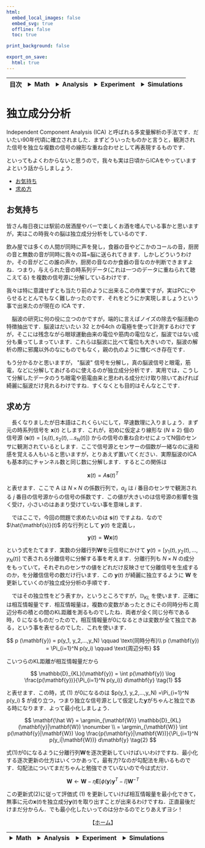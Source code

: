 ```yaml
---
html:
  embed_local_images: false
  embed_svg: true
  offline: false
  toc: true

print_background: false

export_on_save:
  html: true
---
```

<div class="header">
  <table class="fixed-table">
    <thead>
      <tr>
        <th class="mokuji">目次</th>
        <th><details><summary> Math </summary><ul class="gnav"><details><summary>基礎数学編</summary>
        <ul class="index">
        <li><a href="../../Math/Basic/basic.html">ホーム</a></li> 
        <li><a href="../../Math/Basic/multiplication.html">掛け算</a></li>     
        <li><a href="../../Math/Basic/trigonometric.html">三角関数</a></li>
        <li><a href="../../Math/Basic/complex.html">複素数</a></li>
        <li><a href="../../Math/Basic/calculus.html">微分・積分</a></li>
        <li><a href="../../Math/Basic/linear_algebra.html">線形代数</a></li>
        <li><a href="../../Math/Basic/statistics.html">基礎統計</a></li>
        </ul></details>
        <ul class="gnav"><details><summary>信号処理編</summary>
        <ul class="index">
        <li><a href="../../Math/Analysis/Analysis.html">ホーム</a></li> 
        <li><a href="../../Math/Analysis/fourier.html">フーリエ変換</a></li>
        <li><a href="../../Math/Analysis/wavelet.html">wavelet変換</a></li>
        <li><a href="../../Math/Analysis/hilbert.html">ヒルベルト変換</a></li>
        <li><a href="../../Math/Analysis/eeg.html">基本の脳波解析</a></li> <li><a href="../../Math/Analysis/phase_analysis.html">位相同期解析</a></li>
        </ul></details>
        <ul class="gnav"><details><summary>統計編</summary>
        <ul class="index">
        <li><a href="../../Math/Statistics/Statistic.html">ホーム</a></li> 
        <li><a href="../../Math/Statistics/distribution.html">確率分布</a></li>
        <li><a href="../../Math/Statistics/central_limit_theorem.html">大数の法則と中心極限定理</a></li>
        <li><a href="../../Math/Statistics/statistic.html">統計量と標本分布</a></li>                                                         <li><a href="../../Math/Statistics/test.html">統計的検定</a></li>
        <li><a href="../../Math/Statistics/anova.html">分散分析</a></li>
        <li><a href="../../Math/Statistics/logistic_regression.html">ロジスティック回帰</a></li>
        </ul></details>
        <ul class="gnav"><details><summary>その他</summary>
        <ul class="index">
        <li><a href="../../Math/Others/Others.html">ホーム</a></li> 
        <li><a href="../../Math/Others/ICA.html">独立成分分析</a></li> 
        <li><a href="../../Math/Others/CCA.html">正準相関分析</a></li>
        <li><a href="../../Math/Others/lagrange.html">ラグランジュの未定乗数法</a></li>
        <li><a href="../../Math/Others/Entropy.html">エントロピーと分布間距離</a></li>
        <li><a href="../../Math/Others/signal_detection.html">信号検出理論</a></li>
        </ul></details>
        </details></th>
        <th><details><summary> Analysis </summary>
        <ul class="gnav"><details><summary>EEGLAB</summary>
        <ul class="index">       
        <li><a href="../../Analysis/eeglab/eeglab.html">ホーム</a></li>                           <li><a href="../../Analysis/eeglab/setup.html">環境構築</a></li>
        <li><a href="../../Analysis/eeglab/import.html">データのインポート</a></li>
        <li><a href="../../Analysis/eeglab/prepro1.html">基本的な下処理</a></li>
        <li><a href="../../Analysis/eeglab/prepro2.html">発展的な下処理</a></li>
        <li><a href="../../Analysis/eeglab/analysis1.html">単被験者での解析</a></li>
        <li><a href="../../Analysis/eeglab/analysis2.html">被験者群での解析</a></li>
        </ul></details>
        <ul class="gnav"><details><summary>MNE-python</summary>
        <ul class="index">
        <li><a href="../../Analysis/MNE/MNE.html">ホーム</a></li>
        <li><a href="../../Analysis/MNE/import.html">データのロード</a></li>
        <li><a href="../../Analysis/MNE/preprocessing.html">前処理</a></li>
        </ul> </details></details></th>
        <th><details><summary> Experiment </summary>
        <ul class="gnav">       </ul> </details></th>
        <th><details><summary> Simulations </summary>
        <ul class="gnav"><details><summary>環境構築</summary>
        <ul class="index">
         <li><a href="../../Simulation/Setup/Setup.html">ホーム</a></li>
        <li><a href="../../Simulation/Setup/environment.html">Python環境構築</a></li>
        <li><a href="../../Simulation/Setup/gpu.html">pythonでのGPUセットアップ</a></li>
        <li><a href="../../Simulation/Setup/jupyter.html">Jupyterセットアップ</a></li>
        <li><a href="../../Simulation/Setup/julia.html">Juliaセットアップ</a></li>
        </ul></details>
        <ul class="gnav"><details><summary>非線形力学</summary>
        <ul class="index">
        <li><a href="../../Simulation/NonlinearDynamics/Nonlinear-dynamics.html">ホーム</a></li>
        <li><a href="../../Simulation/NonlinearDynamics/dynamics.html">力学系とは</a></li>
        <li><a href="../../Simulation/NonlinearDynamics/stability.html">線形安定性解析</a></li>
        <li><a href="../../Simulation/NonlinearDynamics/stability_nonlinear.html">非線形系の安定性解析</a></li>
        </ul></details>
        </details></th>
      </tr>
    </thead>
  </table>
</div>

<h1><span></span>独立成分分析</h1>

Independent Component Analysis (ICA) と呼ばれる多変量解析の手法です．だいたい90年代頃に確立されました．まずどういったものかと言うと，観測された信号を独立な複数の信号の線形な重ね合わせとして再表現するものです．

といってもよくわからないと思うので，我々も実は日頃からICAをやっていますよという話からしましょう．

<!-- @import "[TOC]" {cmd="toc" depthFrom=2 depthTo=4 orderedList=false} -->

<!-- code_chunk_output -->

- [お気持ち](#お気持ち)
- [求め方](#求め方)

<!-- /code_chunk_output -->


## お気持ち
皆さん毎日夜には駅前の居酒屋やバーで楽しくお酒を嗜んでいる事かと思いますが，実はこの時我々の脳は独立成分分析をしているのです．

飲み屋では多くの人間が同時に声を発し，食器の音やどこかのコールの音，厨房の音と無数の音が同時に我々の耳=脳に送られてきます．しかしどういうわけか，その音がどこの誰の声か，厨房の音なのか食器の音なのか判断できますよね．つまり，与えられた音の時系列データ(これは一つのデータに重ねられて聴こえてる) を複数の信号源に分解しているわけです．

我々は特に意識せずとも当たり前のように出来るこの作業ですが，実はPCにやらせるととんでもなく難しかったのです．それをどうにか実現しましょうという事で出来たのが現在の ICA です．

　脳波の研究に何の役に立つのかですが，端的に言えばノイズの除去や脳活動の特徴抽出です．脳波はだいたい 32 とか64ch の電極を使って計測するわけですが，そこには残念ながら眼球運動由来の電位や筋肉の電位など，脳波ではない成分も乗ってしまっています．これらは脳波に比べて電位も大きいので，脳波の解析の際に邪魔以外のなにものでもなく，親の仇のように憎むべき存在です．

もう分かるかと思いますが， "脳波" 信号を分解し，真の脳波信号と眼電，筋電，などに分解してあげるのに使えるのが独立成分分析です．実用では，こうして分解したデータのうち眼電や筋電由来と思われる成分だけ取り除いてあげれば綺麗に脳波だけ見れるわけですね．すくなくとも目的はそんなとこです．



## 求め方
　長くなりましたが日本語はこれくらいにして，早速数理に入りましょう．まず元の時系列信号を $\mathbf{x}(t)$ とします．これが，初めに仮定より線形な $(N \geq 2)$ 個の信号源 ($\mathbf{s}(t)=[s_i(t), s_2(t),...s_N(t)]$) からの信号の重ね合わせによってN個のセンサに観測されているとします．ここで信号源とセンサーの個数が一緒なのに違和感を覚える人もいると思いますが，とりあえず置いてください．実際脳波のICAも基本的にチャンネル数と同じ数に分解します．するとこの関係は

$$
\mathbf{x}(t) = A \mathbf{s}(t)^T
$$

と表せます．ここで A は $N\times N$ の係数行列で，$a_{ij}$ は $i$ 番目のセンサで観測される $j$ 番目の信号源からの信号の係数です．この値が大きいのは信号源の影響を強く受け，小さいのはあまり受けていない事を意味します．


　ではここで，今回の問題で求めたいのは $\mathbf{s}(t)$ ですよね．なので $\hat{\mathbf{s}}(t)$ 的な行列として $\mathbf{y}(t)$ を定義し，

$$
\mathbf{y}(t) = \mathbf{W} \mathbf{x}(t)
$$

という式をたてます．実数の分離行列$\mathbf{W}$を元信号にかけて $\mathbf{y}(t) = [y_1(t), y_2(t),...,y_N(t)]$ で表される分離信号に分解する事を考えます．分離行列も $N\times N$ の成分をもっていて，それぞれのセンサの値をどれだけ反映させて分離信号を生成するのか，を分離信信号の数だけ行います．この $\mathbf{y}(t)$ が綺麗に独立するように $\mathbf{W}$ を更新していくのが独立成分分析の手順です．

　ではその独立性をどう表すか，というところですが，$\mathbb{D}_{KL}$  を使います．正確には相互情報量です．相互情報量は，複数の変数があったときにその同時分布と周辺分布の積との間のKL距離を測るものでしたね．両者が全く同じ分布である時，0 になるものだったので，相互情報量が0になるときは変数が全て独立である，という事を表せるのでした．これを使います．

$$
p (\mathbf{y}) = p(y_1, y_2,...,y_N) \qquad \text{同時分布}\\
p (\mathbf{y}) = \Pi_{i=1}^N p(y_i) \qquad \text{周辺分布}
$$

こいつらのKL距離が相互情報量だから

$$
\mathbb{D}_{KL}(\mathbf{y}) = \int p(\mathbf{y}) \log \frac{p(\mathbf{y})}{\Pi_{i=1}^N p(y_i)} d\mathbf{y} \tag{1}
$$

と表せます．この時，式 (1) が0になるのは $p(y_1, y_2,...,y_N) =\Pi_{i=1}^N p(y_i) $ が成り立つ，つまり独立な信号源として仮定した$\mathbf{y}$がちゃんと独立である時になります．よって最小化しましょう．

$$
\mathbf{\hat W} = \argmin_{\mathbf{W}} \mathbb{D}_{KL}(\mathbf{y}|\mathbf{W}) \nonumber \\
= \argmin_{\mathbf{W}} \int p(\mathbf{y}|\mathbf{W}) \log \frac{p(\mathbf{y}|\mathbf{W})}{\Pi_{i=1}^N p(y_i|\mathbf{W})} d\mathbf{y} \tag{2}
$$

式(1)が0になるように分離行列$\mathbf{W}$を逐次更新していけばいいわけですね．最小化する逐次更新の仕方はいくつかあって，最有力?なのが勾配法を用いるものです．勾配法についてまだちゃんと勉強できていないので今は式だけ．

$$
\mathbf{W} \leftarrow \mathbf{W} - \eta \mathbf{E}[\phi (\mathbf{y})\mathbf{y}^T - I]\mathbf{W}^{-T} \tag{3}
$$

この更新式(2)に従って評価式 (1) を更新していけば相互情報量を最小化できて，無事に元の$\mathbf{x}(t)$を独立成分$\mathbf{y}(t)$を取り出すことが出来るわけですね．正直最後だけまだ分からん．でも最小化したいってのは分かるのでとりあえずヨシ！

<div style="text-align: center;">

【[ホーム](.././../index.html)】

</div>

| <details><summary> Math </summary><ul class="gnav"><li><a href="../../Math/Basic/basic.html">基礎数学編</a><ul class="index">     <li><a href="../../Math/Basic/calculus.html">掛け算</a></li>             <li><a href="../../Math/Basic/trigonometric.html">三角関数</a></li>      <li><a href="../../Basic/complex.html">複素数</a></li>             <li><a href="../../Math/Basic/calculus.html">微分・積分</a></li>       <li><a href="../../Math/Basic/basic.html">基礎統計</a></li>        </ul> <li><a href="../../Math/Analysis/Analysis.html">信号処理編</a><ul class="index"><li><a href="../../Math/Analysis/fourier.html">フーリエ変換</a></li>                                                  <li><a href="../../Math/Analysis/wavelet.html">wavelet変換</a></li>   <li><a href="../../Math/Analysis/hilbert.html">ヒルベルト変換</a></li>   <li><a href="../../Math/Analysis/eeg.html">基本の脳波解析</a></li>       <li><a href="../../Math/Analysis/phase_analysis.html">位相同期解析</a></li>        </ul>                                            <li><a href="../../Math/Statistics/Statistics.html">統計編</a><ul class="index"><li><a href="../../Math/Statistics/distribution.html">確率分布</a></li>                                                  <li><a href="../../Math/Statistics/central_limit_theorem.html">大数の法則と中心極限定理</a></li>                                     <li><a href="../../Math/Statistics/statistic.html">統計量と標本分布</a></li>                                                         <li><a href="../../Math/Statistics/test.html">統計的検定</a></li>       <li><a href="../../Math/Statistics/anova.html">分散分析</a></li>        </ul></details>  |                                    <details><summary> Analysis </summary><ul class="gnav"><li><a href="../../Analysis/eeglab/eeglab.html">EEGLAB</a><ul class="index">                                             <li><a href="../../Analysis/eeglab/setup.html">環境構築</a></li>                                                        <li><a href="../../Analysis/eeglab/import.html">データのインポート</a></li>                                                   <li><a href="../../Analysis/eeglab/prepro1.html">基本的な下処理</a></li>                                                     <li><a href="../../Analysis/eeglab/prepro2.html">発展的な下処理</a></li>                                                         <li><a href="../../Analysis/eeglab/analysis1.html">単被験者での解析</a></li>                                                      <li><a href="../../Analysis/eeglab/analysis2.html">被験者群での解析</a></li>   </ul> </details>   |                                    <details><summary> Experiment </summary><ul class="gnav">       </ul> </details> |                                      <details><summary> Simulations </summary><ul class="gnav"><li><a href="../../Simulation/Simulation.html">環境構築</a><ul class="index">                                             <li><a href="../../Simulation/Setup/environment.html">Python環境構築</a></li>                                                    <li><a href="../../Simulation/Setup/gpu.html">pythonでのGPUセットアップ</a></li>                                                     <li><a href="../../Simulation/Setup/jupyter.html">Jupyterセットアップ</a></li>                                                     <li><a href="../../Simulation/Setup/julia.html">Juliaセットアップ</a></li></ul><li><a href="../../Simulation/Simulation.html">非線形力学</a><ul class="index">                                             <li><a href="../../Simulation/NonlinearDynamics/Nonlinear-dynamics.html">非線形力学系とは</a></li>                                                    <li><a href="../../Simulation/NonlinearDynamics/stability.html">線形安定性解析</a></li>                                                     <li><a href="../../Simulation/NonlinearDynamics/stability_nonlinear.html">非線形系の安定性解析</a></li></ul></details> |                                     
| ----| ---- | ----|----|
